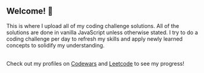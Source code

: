 <h2>Welcome! 👋</h2>
This is where I upload all of my coding challenge solutions. All of the solutions are done in vanilla JavaScript unless otherwise stated. I try to do a coding challenge per day to refresh my skills and apply newly learned concepts to solidify my understanding.
<br/><br/>

Check out my profiles on [Codewars](https://www.codewars.com/users/HiJustEli) and [Leetcode](https://leetcode.com/EliKeith404/) to see my progress!